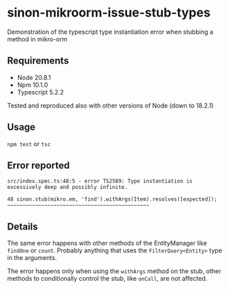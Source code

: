 # sinon-mikroorm-issue-stub-types

Demonstration of the typescript type instantiation error when stubbing a method in mikro-orm

## Requirements

- Node 20.8.1
- Npm 10.1.0
- Typescript 5.2.2

Tested and reproduced also with other versions of Node (down to 18.2.1)

## Usage

`npm test` or `tsc`

## Error reported

```log
src/index.spec.ts:48:5 - error TS2589: Type instantiation is excessively deep and possibly infinite.

48 sinon.stub(mikro.em, 'find').withArgs(Item).resolves([expected]);
~~~~~~~~~~~~~~~~~~~~~~~~~~~~~~~~~~~~~~~~~~~~~~
```

## Details

The same error happens with other methods of the EntityManager like `findOne` or `count`. Probably anything that uses the `FilterQuery<Entity>` type in the arguments.

The error happens only when using the `withArgs` method on the stub, other methods to conditionally control the stub, like `onCall`, are not affected.
